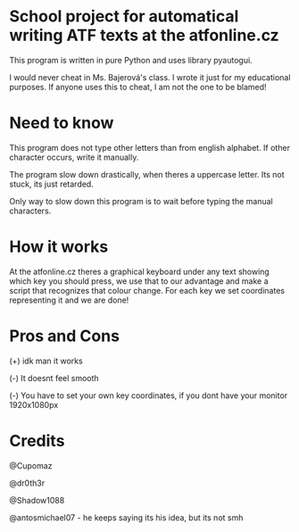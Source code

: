 # School project for automatical writing ATF texts at the atfonline.cz
This program is written in pure Python and uses library pyautogui.

I would never cheat in Ms. Bajerová's class. I wrote it just for my educational purposes. If anyone uses this to cheat, I am not the one to be blamed!

# Need to know
This program does not type other letters than from english alphabet. If other character occurs, write it manually.

The program slow down drastically, when theres a uppercase letter. Its not stuck, its just retarded.

Only way to slow down this program is to wait before typing the manual characters. 

# How it works
At the atfonline.cz theres a graphical keyboard under any text showing which key you should press, we use that to our advantage
and make a script that recognizes that colour change. For each key we set coordinates representing it and we are done!

# Pros and Cons
(+) idk man it works

(-) It doesnt feel smooth

(-) You have to set your own key coordinates, if you dont have your monitor 1920x1080px

# Credits
@Cupomaz

@dr0th3r

@Shadow1088

@antosmichael07 - he keeps saying its his idea, but its not smh
